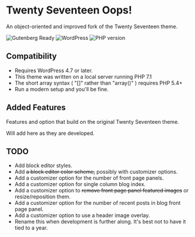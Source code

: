 # Twenty Seventeen Oops!

An object-oriented and improved fork of the Twenty Seventeen theme.

![Gutenberg Ready](https://img.shields.io/badge/Gutenberg-ready-blue.svg)
![WordPress](https://img.shields.io/wordpress/v/akismet.svg?style=flat-square)
![PHP version](https://img.shields.io/php-eye/symfony/symfony.svg?style=flat-square)

## Compatibility

* Requires WordPress 4.7 or later.
* This theme was written on a local server running PHP 7.1
* The short array syntax ( "[]" rather than "array()" ) requires PHP 5.4+
* Run a modern setup and you'll be fine.

## Added Features

Features and option that build on the original Twenty Seventeen theme.

Will add here as they are developed.

## TODO

* Add block editor styles.
* Add ~~a block editor color scheme,~~ possibly with customizer options.
* Add a customizer option for the number of front page panels.
* Add a customizer option for single column blog index.
* Add a customizer option to ~~remove front page panel featured images~~ or resize/reposition them.
* Add a customizer option for the number of recent posts in  blog front page panel.
* Add a customizer option to use a header image overlay.
* Rename this when development is further along. It's best not to have it tied to a year.